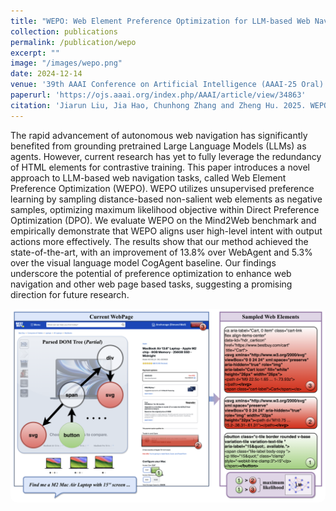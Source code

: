 ```yaml
---
title: "WEPO: Web Element Preference Optimization for LLM-based Web Navigation"
collection: publications
permalink: /publication/wepo
excerpt: ""
image: "/images/wepo.png"
date: 2024-12-14
venue: '39th AAAI Conference on Artificial Intelligence (AAAI-25 Oral)'
paperurl: 'https://ojs.aaai.org/index.php/AAAI/article/view/34863'
citation: 'Jiarun Liu, Jia Hao, Chunhong Zhang and Zheng Hu. 2025. WEPO: Web Element Preference Optimization for LLM-based Web Navigation. In Proceedings of the 39th AAAI Conference on Artificial Intelligence (AAAI-25), Philadelphia, Pennsylvania, USA.'
---
```


The rapid advancement of autonomous web navigation has significantly benefited from grounding pretrained Large Language Models (LLMs) as agents. However, current research has yet to fully leverage the redundancy of HTML elements for contrastive training. This paper introduces a novel approach to LLM-based web navigation tasks, called Web Element Preference Optimization (WEPO). WEPO utilizes unsupervised preference learning by sampling distance-based non-salient web elements as negative samples, optimizing maximum likelihood objective within Direct Preference Optimization (DPO). We evaluate WEPO on the Mind2Web benchmark and empirically demonstrate that WEPO aligns user high-level intent with output actions more effectively. The results show that our method achieved the state-of-the-art, with an improvement of 13.8% over WebAgent and 5.3% over the visual language model CogAgent baseline. Our findings underscore the potential of preference optimization to enhance web navigation and other web page based tasks, suggesting a promising direction for future research.

<div class="paper-image">
    <img src="/images/wepo.png" alt="WEPO Concept" style="border-radius: 10px; width: 600px;">
</div>

